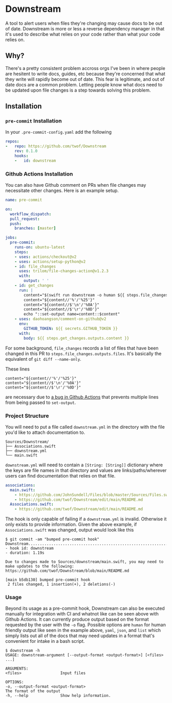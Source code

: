# Downstream

A tool to alert users when files they're changing may cause docs to be out of date. Downstream is more or less a reverse dependency manager in that it's used to describe what relies on your code rather than what your code relies on.

## Why?

There's a pretty consistent problem accross orgs I've been in where people are hesitent to write docs, guides, etc because they're concerned that what they write will rapidly become out of date. This fear is legitimate, and out of date docs are a common problem. Letting people know what docs need to be updated upon file changes is a step towards solving this problem.

## Installation

### `pre-commit` Installation

In your `.pre-commit-config.yaml` add the following

```yaml
repos:
-   repo: https://github.com/twof/Downstream
    rev: 0.1.0
    hooks:
    -   id: downstream
```

### Github Actions Installation

You can also have Github comment on PRs when file changes may necessitate other changes. Here is an example setup.

```yaml
name: pre-commit

on:
  workflow_dispatch:
  pull_request:
  push:
    branches: [master]

jobs:
  pre-commit:
    runs-on: ubuntu-latest
    steps:
    - uses: actions/checkout@v2
    - uses: actions/setup-python@v2
    - id: file_changes
      uses: trilom/file-changes-action@v1.2.3
      with:
        output: ' '
    - id: get_changes
      run: |
        content="$(swift run downstream -o human ${{ steps.file_changes.outputs.files }})"
        content="${content//'%'/'%25'}"
        content="${content//$'\n'/'%0A'}"
        content="${content//$'\r'/'%0D'}"
        echo "::set-output name=content::$content"
    - uses: daohoangson/comment-on-github@v2
      env:
        GITHUB_TOKEN: ${{ secrets.GITHUB_TOKEN }}
      with:
        body: ${{ steps.get_changes.outputs.content }}
```

For some background, `file_changes` records a list of files that have been changed in this PR to `steps.file_changes.outputs.files`. It's basically the equivalent of `git diff --name-only`. 

These lines
```
content="${content//'%'/'%25'}"
content="${content//$'\n'/'%0A'}"
content="${content//$'\r'/'%0D'}"
```
are necessary due to [a bug in Github Actions](https://github.community/t/set-output-truncates-multiline-strings/16852) that prevents multiple lines from being passed to `set-output`.

### Project Structure

You will need to put a file called `downstream.yml` in the directory with the file you'd like to attach documentation to.
```
Sources/Downstream/
├── Associations.swift
├── downstream.yml
└── main.swift
```

`downstream.yml` will need to contain a `[String: [String]]` dictionary where the keys are file names in that directory and values are links/paths/wherever users can find documentation that relies on that file.
```yaml
associations:
  main.swift:
    - https://github.com/JohnSundell/Files/blob/master/Sources/Files.swift
    - https://github.com/twof/Downstream/edit/main/README.md
  Associations.swift:
    - https://github.com/twof/Downstream/edit/main/README.md
```

The hook is only capable of failing if a `downstream.yml` is invalid. Otherwise it only exists to provide information. Given the above example, if `Associations.swift` was changed, output would look like this

```
$ git commit -am "bumped pre-commit hook"
Downstream...............................................................Passed
- hook id: downstream
- duration: 1.19s

Due to changes made to Sources/downstream/main.swift, you may need to make updates to the following:
https://github.com/twof/Downstream/blob/main/README.md

[main b5db130] bumped pre-commit hook
 2 files changed, 1 insertion(+), 2 deletions(-)
```

### Usage

Beyond its usage as a pre-commit hook, Downstream can also be executed manually for integration with CI and whatnot like can be seen above with Github Actions. It can currently produce output based on the format requested by the user with the `-o` flag. Possible options are `human` for human friendly output like seen in the example above, `yaml`, `json`, and `list` which simply lists out all of the docs that may need updates in a format that's convenient for intake in a bash script.

```
$ downstream -h
USAGE: downstream-argument [--output-format <output-format>] [<files> ...]

ARGUMENTS:
<files>                 Input files

OPTIONS:
-o, --output-format <output-format>
The format of the output
-h, --help              Show help information.
```
